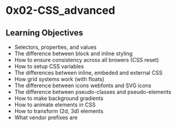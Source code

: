 # 0x02-CSS_advanced
## Learning Objectives
  - Selectors, properties, and values
  - The difference between block and inline styling
  - How to ensure consistency across all browers (CSS reset)
  - How to setup CSS variables
  - The differences between inline, embeded and external CSS
  - How grid systems work (with floats)
  - The difference between icons webfonts and SVG icons
  - The difference between pseudo-classes and pseudo-elements
  - How to make background gradients
  - How to animate elements in CSS
  - How to transform (2d, 3d) elements
  - What vendor prefixes are
